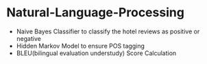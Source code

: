 # Natural-Language-Processing
* Naive Bayes Classifier to classify the hotel reviews as positive or negative
* Hidden Markov Model to ensure POS tagging
* BLEU(bilingual evaluation understudy) Score Calculation

